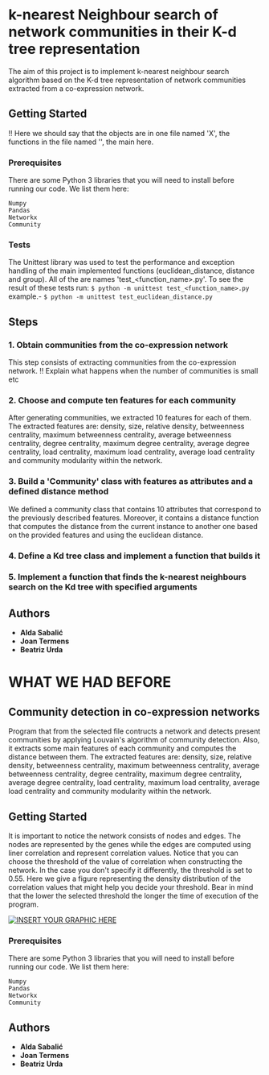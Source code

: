 # k-nearest Neighbour search of network communities in their K-d tree representation

The aim of this project is to implement k-nearest neighbour search algorithm based on the K-d tree representation of network communities extracted from a co-expression network. 

## Getting Started
!! Here we should say that the objects are in one file named 'X', the functions in the file named '', the main here. 


### Prerequisites

There are some Python 3 libraries that you will need to install before running our code. 
We list them here:

```
Numpy
Pandas
Networkx
Community
```

### Tests

The Unittest library was used to test the performance and exception handling of the main implemented functions (euclidean_distance, distance and group). All of the are names 'test_<function_name>.py'. To see the result of these tests run:
```$ python -m unittest test_<function_name>.py```
example.-
```$ python -m unittest test_euclidean_distance.py```

## Steps

### 1. Obtain communities from the co-expression network
This step consists of extracting communities from the co-expression network. !! Explain what happens when the number of communities is small etc

### 2. Choose and compute ten features for each community
After generating communities, we extracted 10 features for each of them. The extracted features are: density, size, relative density, betweenness centrality, maximum betweenness centrality, average betweenness centrality, degree centrality, maximum degree centrality, average degree centrality, load centrality, maximum load centrality, average load centrality and community modularity within the network.

### 3. Build a 'Community' class with features as attributes and a defined distance method
We defined a community class that contains 10 attributes that correspond to the previously described features. Moreover, it contains a distance function that computes the distance from the current instance to another one based on the provided features and using the euclidean distance.  

### 4. Define a Kd tree class and implement a function that builds it


### 5. Implement a function that finds the k-nearest neighbours search on the Kd tree with specified arguments



## Authors

* **Alda Sabalić** 
* **Joan Termens** 
* **Beatriz Urda** 



# WHAT  WE HAD BEFORE

## Community detection in co-expression networks

Program that from the selected file contructs a network and detects present communities by applying Louvain's algorithm of community detection. Also, it extracts some main features of each community and computes the distance between them.
The extracted features are: density, size, relative density, betweenness centrality, maximum betweenness centrality, average betweenness centrality, degree centrality, maximum degree centrality, average degree centrality, load centrality, maximum load centrality, average load centrality and community modularity within the network.


## Getting Started

It is important to notice the network consists of nodes and edges. The nodes are represented by the genes while the edges are computed using liner correlation and represent correlation values. Notice that you can choose the threshold of the value of correlation when constructing the network. In the case you don't specify it differently, the threshold is set to 0.55.
Here we give a figure representing the density distribution of the correlation values that might help you decide your threshold. Bear in mind that the lower the selected threshold the longer the time of execution of the program.

[![INSERT YOUR GRAPHIC HERE](https://github.com/JTermens/APA-Project-Networks/blob/master/distribution.png)]()

### Prerequisites

There are some Python 3 libraries that you will need to install before running our code. 
We list them here:

```
Numpy
Pandas
Networkx
Community
```

## Authors

* **Alda Sabalić** 
* **Joan Termens** 
* **Beatriz Urda** 

